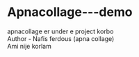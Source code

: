 # Apnacollage---demo
apnacollage er under e project korbo
<br>
Author - Nafis ferdous (apna collage)
<br> 
Ami nije korlam
